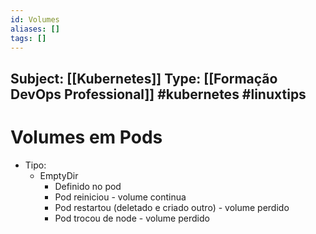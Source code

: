 ```yaml
---
id: Volumes
aliases: []
tags: []
---
```

Subject: [[Kubernetes]]
Type: [[Formação DevOps Professional]]  #kubernetes #linuxtips
---
# Volumes em Pods
-  Tipo:
    -  EmptyDir
        -  Definido no pod
        -  Pod reiniciou - volume continua
        -  Pod restartou (deletado e criado outro) - volume perdido
        -  Pod trocou de node - volume perdido
